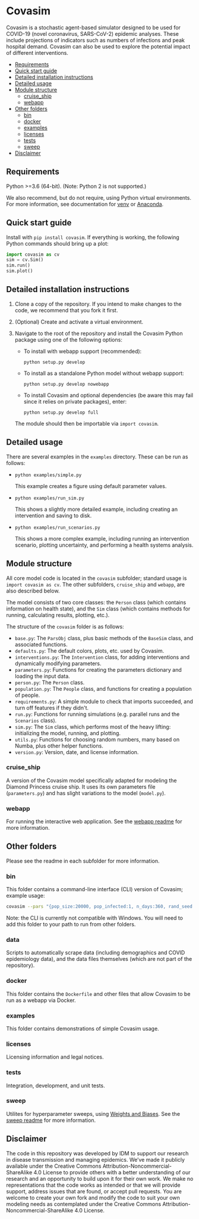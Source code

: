 # Covasim

Covasim is a stochastic agent-based simulator designed to be used for COVID-19
(novel coronavirus, SARS-CoV-2) epidemic analyses. These include projections of
indicators such as numbers of infections and peak hospital demand. Covasim can
also be used to explore the potential impact of different interventions.

<!--ts-->
* [Requirements](#Requirements)
* [Quick start guide](#quick-start-guide)
* [Detailed installation instructions](#detailed-installation-instructions)
* [Detailed usage](#detailed-usage)
* [Module structure](#module-structure)
  * [cruise_ship](#cruise_ship)
  * [webapp](#webapp)
* [Other folders](#other-folders)
	* [bin](#bin)
	* [docker](#docker)
	* [examples](#examples)
	* [licenses](#licenses)
	* [tests](#tests)
	* [sweep](#sweep)
* [Disclaimer](#disclaimer)
<!--te-->


## Requirements

Python >=3.6 (64-bit). (Note: Python 2 is not supported.)

We also recommend, but do not require, using Python virtual environments. For
more information, see documentation for [venv](https://docs.python.org/3/tutorial/venv.html) or [Anaconda](https://docs.conda.io/projects/conda/en/latest/user-guide/tasks/manage-environments.html).


## Quick start guide

Install with `pip install covasim`. If everything is working, the following Python commands should bring up a plot:

```python
import covasim as cv
sim = cv.Sim()
sim.run()
sim.plot()
```


## Detailed installation instructions

1.  Clone a copy of the repository. If you intend to make changes to the code,
    we recommend that you fork it first.

2.  (Optional) Create and activate a virtual environment.

3.  Navigate to the root of the repository and install the Covasim Python package
    using one of the following options:

    *   To install with webapp support (recommended):

        `python setup.py develop`

    *   To install as a standalone Python model without webapp support:

        `python setup.py develop nowebapp`

    *   To install Covasim and optional dependencies (be aware this may fail
        since it relies on private packages), enter:

        `python setup.py develop full`

    The module should then be importable via `import covasim`.


## Detailed usage

There are several examples in the `examples` directory. These can be run as
follows:

* `python examples/simple.py`

  This example creates a figure using default parameter values.

* `python examples/run_sim.py`

  This shows a slightly more detailed example, including creating an intervention and saving to disk.

* `python examples/run_scenarios.py`

  This shows a more complex example, including running an intervention scenario, plotting uncertainty, and performing a health systems analysis.


## Module structure

All core model code is located in the `covasim` subfolder; standard usage is
`import covasim as cv`. The other subfolders, `cruise_ship` and `webapp`, are
also described below.

The model consists of two core classes: the `Person` class (which contains
information on health state), and the `Sim` class (which contains methods for
running, calculating results, plotting, etc.).

The structure of the `covasim` folder is as follows:

* `base.py`: The `ParsObj` class, plus basic methods of the `BaseSim` class, and associated functions.
* `defaults.py`: The default colors, plots, etc. used by Covasim.
* `interventions.py`: The `Intervention` class, for adding interventions and dynamically modifying parameters.
* `parameters.py`: Functions for creating the parameters dictionary and loading the input data.
* `person.py`: The `Person` class.
* `population.py`: The `People` class, and functions for creating a population of people.
* `requirements.py`: A simple module to check that imports succeeded, and turn off features if they didn't.
* `run.py`: Functions for running simulations (e.g. parallel runs and the `Scenarios` class).
* `sim.py`: The `Sim` class, which performs most of the heavy lifting: initializing the model, running, and plotting.
* `utils.py`: Functions for choosing random numbers, many based on Numba, plus other helper functions.
* `version.py`: Version, date, and license information.


### cruise_ship

A version of the Covasim model specifically adapted for modeling the Diamond
Princess cruise ship. It uses its own parameters file (`parameters.py`) and has
slight variations to the model (`model.py`).


### webapp

For running the interactive web application. See the [webapp readme](./covasim/webapp) for more information.


## Other folders

Please see the readme in each subfolder for more information.


### bin

This folder contains a command-line interface (CLI) version of Covasim; example usage:

```bash
covasim --pars "{pop_size:20000, pop_infected:1, n_days:360, rand_seed:1}"
```

Note: the CLI is currently not compatible with Windows. You will need to add
this folder to your path to run from other folders.

### data

Scripts to automatically scrape data (including demographics and COVID epidemiology data),
and the data files themselves (which are not part of the repository).

###  docker

This folder contains the `Dockerfile` and other files that allow Covasim to be
run as a webapp via Docker.

### examples

This folder contains demonstrations of simple Covasim usage.

### licenses

Licensing information and legal notices.

### tests

Integration, development, and unit tests.

### sweep

Utilites for hyperparameter sweeps, using [Weights and Biases](https://www.wandb.com/). See the [sweep readme](./sweep) for more information.


## Disclaimer

The code in this repository was developed by IDM to support our research in
disease transmission and managing epidemics. We’ve made it publicly available
under the Creative Commons Attribution-Noncommercial-ShareAlike 4.0 License to
provide others with a better understanding of our research and an opportunity to
build upon it for their own work. We make no representations that the code works
as intended or that we will provide support, address issues that are found, or
accept pull requests. You are welcome to create your own fork and modify the
code to suit your own modeling needs as contemplated under the Creative Commons
Attribution-Noncommercial-ShareAlike 4.0 License.
